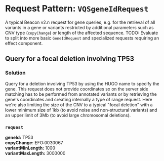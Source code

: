 # Request Pattern: `VQSgeneIdRequest`

A typical Beacon v2.n request for gene queries, e.g. for the retrieval of all variants in a gene or variants restricted by additional parameters such as CNV type (`copyChange`) or length of the affected sequence. TODO: Evaluate to split into more basic `GeneIdRequest` and specialized
      requests requiring an effect component.

## Query for a focal deletion involving TP53
### Solution
Query for a deletion involving TP53 by using the HUGO name to specify the gene. This request does not provide coordinates so on the server side matching has to be performed from annotated variants or by retrieving the gene's coordinates and creating internally a type of range request. Here we're also  limiting the size of the CNV to a typical "focal deletion" with a lower minimum size of 1kb (to avoid noise and non-structural variants) and an upper limit of 3Mb (to avoid large chromosomal deletions).
### `request` 
**geneId:** TP53    
**copyChange:** EFO:0030067    
**variantMinLength:** 1000    
**variantMaxLength:** 3000000    
